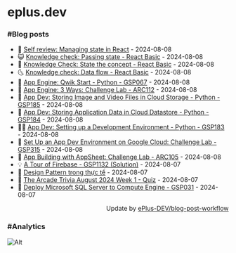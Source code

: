 # eplus.dev

### #Blog posts

<!-- BLOG-POST-LIST:START -->
 - 🧰 [Self review: Managing state in React](https://eplus.dev/self-review-managing-state-in-react) - 2024-08-08
 - 😺 [Knowledge check: Passing state - React Basic](https://eplus.dev/knowledge-check-passing-state-react-basic) - 2024-08-08
 - 🗽 [Knowledge Check: State the concept - React Basic](https://eplus.dev/knowledge-check-state-the-concept-react-basic) - 2024-08-08
 - 🌜 [Knowledge check: Data flow - React Basic](https://eplus.dev/knowledge-check-data-flow-react-basic) - 2024-08-08
 - 📝 [App Engine: Qwik Start - Python - GSP067](https://eplus.dev/app-engine-qwik-start-python-gsp067) - 2024-08-08
 - 🚀 [App Engine: 3 Ways: Challenge Lab - ARC112](https://eplus.dev/app-engine-3-ways-challenge-lab-arc112) - 2024-08-08
 - 💼 [App Dev: Storing Image and Video Files in Cloud Storage - Python - GSP185](https://eplus.dev/app-dev-storing-image-and-video-files-in-cloud-storage-python-gsp185) - 2024-08-08
 - 🦣 [App Dev: Storing Application Data in Cloud Datastore - Python - GSP184](https://eplus.dev/app-dev-storing-application-data-in-cloud-datastore-python-gsp184) - 2024-08-08
 - 👨‍🏫 [App Dev: Setting up a Development Environment - Python - GSP183](https://eplus.dev/app-dev-setting-up-a-development-environment-python-gsp183) - 2024-08-08
 - 🔭 [Set Up an App Dev Environment on Google Cloud: Challenge Lab - GSP315](https://eplus.dev/set-up-an-app-dev-environment-on-google-cloud-challenge-lab-gsp315) - 2024-08-08
 - 🤡 [App Building with AppSheet: Challenge Lab - ARC105](https://eplus.dev/app-building-with-appsheet-challenge-lab-arc105) - 2024-08-08
 - 💡 [A Tour of Firebase - GSP1132 &lpar;Solution&rpar;](https://eplus.dev/a-tour-of-firebase-gsp1132-solution) - 2024-08-07
 - 🦣 [Design Pattern trong thực tế](https://eplus.dev/design-pattern-trong-thuc-te) - 2024-08-07
 - 💪 [The Arcade Trivia August 2024 Week 1 - Quiz](https://eplus.dev/the-arcade-trivia-august-2024-week-1-quiz) - 2024-08-07
 - 🤡 [Deploy Microsoft SQL Server to Compute Engine - GSP031](https://eplus.dev/deploy-microsoft-sql-server-to-compute-engine-gsp031) - 2024-08-07<!-- BLOG-POST-LIST:END -->

<div align="right">
  Update by <a target="_blank"
    href="https://github.com/ePlus-DEV/blog-post-workflow">ePlus-DEV/blog-post-workflow</a>
</div>

### #Analytics
![Alt](https://repobeats.axiom.co/api/embed/9990f7cddfbad8d834990b10ccad05f81ac1096f.svg "Repobeats analytics image")
